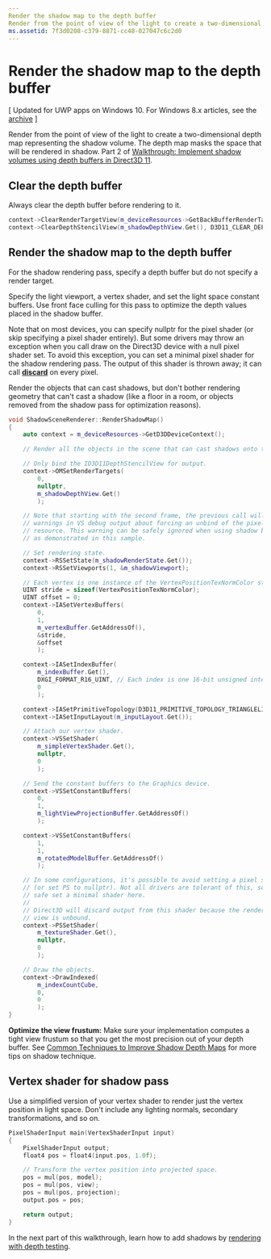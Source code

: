 ```yaml
---
Render the shadow map to the depth buffer
Render from the point of view of the light to create a two-dimensional depth map representing the shadow volume.
ms.assetid: 7f3d0208-c379-8871-cc48-027047c6c2d0
---
```


# Render the shadow map to the depth buffer


\[ Updated for UWP apps on Windows 10. For Windows 8.x articles, see the [archive](http://go.microsoft.com/fwlink/p/?linkid=619132) \]


Render from the point of view of the light to create a two-dimensional depth map representing the shadow volume. The depth map masks the space that will be rendered in shadow. Part 2 of [Walkthrough: Implement shadow volumes using depth buffers in Direct3D 11](implementing-depth-buffers-for-shadow-mapping.md).

## Clear the depth buffer


Always clear the depth buffer before rendering to it.

```cpp
context->ClearRenderTargetView(m_deviceResources->GetBackBufferRenderTargetView(), DirectX::Colors::CornflowerBlue);
context->ClearDepthStencilView(m_shadowDepthView.Get(), D3D11_CLEAR_DEPTH | D3D11_CLEAR_STENCIL, 1.0f, 0);
```

## Render the shadow map to the depth buffer


For the shadow rendering pass, specify a depth buffer but do not specify a render target.

Specify the light viewport, a vertex shader, and set the light space constant buffers. Use front face culling for this pass to optimize the depth values placed in the shadow buffer.

Note that on most devices, you can specify nullptr for the pixel shader (or skip specifying a pixel shader entirely). But some drivers may throw an exception when you call draw on the Direct3D device with a null pixel shader set. To avoid this exception, you can set a minimal pixel shader for the shadow rendering pass. The output of this shader is thrown away; it can call [**discard**](https://msdn.microsoft.com/library/windows/desktop/bb943995) on every pixel.

Render the objects that can cast shadows, but don't bother rendering geometry that can't cast a shadow (like a floor in a room, or objects removed from the shadow pass for optimization reasons).

```cpp
void ShadowSceneRenderer::RenderShadowMap()
{
    auto context = m_deviceResources->GetD3DDeviceContext();

    // Render all the objects in the scene that can cast shadows onto themselves or onto other objects.

    // Only bind the ID3D11DepthStencilView for output.
    context->OMSetRenderTargets(
        0,
        nullptr,
        m_shadowDepthView.Get()
        );

    // Note that starting with the second frame, the previous call will display
    // warnings in VS debug output about forcing an unbind of the pixel shader
    // resource. This warning can be safely ignored when using shadow buffers
    // as demonstrated in this sample.

    // Set rendering state.
    context->RSSetState(m_shadowRenderState.Get());
    context->RSSetViewports(1, &m_shadowViewport);

    // Each vertex is one instance of the VertexPositionTexNormColor struct.
    UINT stride = sizeof(VertexPositionTexNormColor);
    UINT offset = 0;
    context->IASetVertexBuffers(
        0,
        1,
        m_vertexBuffer.GetAddressOf(),
        &stride,
        &offset
        );

    context->IASetIndexBuffer(
        m_indexBuffer.Get(),
        DXGI_FORMAT_R16_UINT, // Each index is one 16-bit unsigned integer (short).
        0
        );

    context->IASetPrimitiveTopology(D3D11_PRIMITIVE_TOPOLOGY_TRIANGLELIST);
    context->IASetInputLayout(m_inputLayout.Get());

    // Attach our vertex shader.
    context->VSSetShader(
        m_simpleVertexShader.Get(),
        nullptr,
        0
        );

    // Send the constant buffers to the Graphics device.
    context->VSSetConstantBuffers(
        0,
        1,
        m_lightViewProjectionBuffer.GetAddressOf()
        );

    context->VSSetConstantBuffers(
        1,
        1,
        m_rotatedModelBuffer.GetAddressOf()
        );

    // In some configurations, it's possible to avoid setting a pixel shader
    // (or set PS to nullptr). Not all drivers are tolerant of this, so to be
    // safe set a minimal shader here.
    //
    // Direct3D will discard output from this shader because the render target
    // view is unbound.
    context->PSSetShader(
        m_textureShader.Get(),
        nullptr,
        0
        );

    // Draw the objects.
    context->DrawIndexed(
        m_indexCountCube,
        0,
        0
        );
}
```

**Optimize the view frustum:**  Make sure your implementation computes a tight view frustum so that you get the most precision out of your depth buffer. See [Common Techniques to Improve Shadow Depth Maps](https://msdn.microsoft.com/library/windows/desktop/ee416324) for more tips on shadow technique.

## Vertex shader for shadow pass


Use a simplified version of your vertex shader to render just the vertex position in light space. Don't include any lighting normals, secondary transformations, and so on.

```cpp
PixelShaderInput main(VertexShaderInput input)
{
    PixelShaderInput output;
    float4 pos = float4(input.pos, 1.0f);

    // Transform the vertex position into projected space.
    pos = mul(pos, model);
    pos = mul(pos, view);
    pos = mul(pos, projection);
    output.pos = pos;

    return output;
}
```

In the next part of this walkthrough, learn how to add shadows by [rendering with depth testing](render-the-scene-with-depth-testing.md).

 

 




<!--HONumber=Mar16_HO1-->
